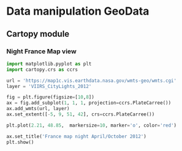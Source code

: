# Data manipulation GeoData

## Cartopy module

### Night France Map view

```python
import matplotlib.pyplot as plt
import cartopy.crs as ccrs

url = 'https://map1c.vis.earthdata.nasa.gov/wmts-geo/wmts.cgi'
layer = 'VIIRS_CityLights_2012'

fig = plt.figure(figsize=[10,8])
ax = fig.add_subplot(1, 1, 1, projection=ccrs.PlateCarree())
ax.add_wmts(url, layer)
ax.set_extent([-5, 9, 51, 42], crs=ccrs.PlateCarree())

plt.plot(2.21, 48.85,  markersize=10, marker='o', color='red')

ax.set_title('France map night April/October 2012')
plt.show()
```
